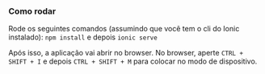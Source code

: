 ### Como rodar
Rode os seguintes comandos (assumindo que você tem o cli do Ionic instalado):
```npm install``` e depois  ```ionic serve```

Após isso, a aplicação vai abrir no browser.
No browser, aperte ```CTRL + SHIFT + I``` e depois ```CTRL + SHIFT + M``` para colocar no modo de dispositivo.